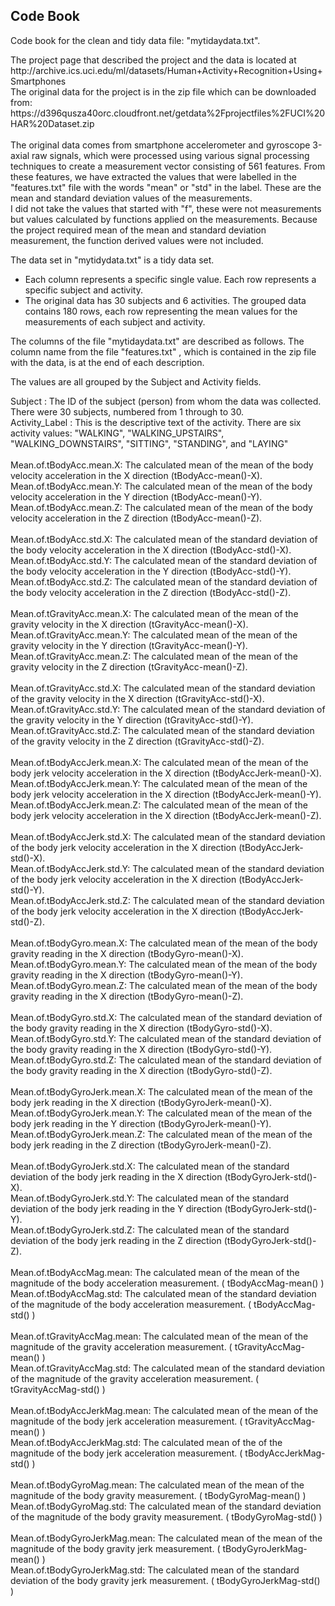 <h2>Code Book</h2>

<p>Code book for the clean and tidy data file: "mytidaydata.txt".</p>

<p>
The project page that described the project and the data is located at http://archive.ics.uci.edu/ml/datasets/Human+Activity+Recognition+Using+Smartphones
<br/>
The original data for the project is in the zip file which can be downloaded from:<br/>
https://d396qusza40orc.cloudfront.net/getdata%2Fprojectfiles%2FUCI%20HAR%20Dataset.zip <br/><br/>
The original data comes from smartphone accelerometer and gyroscope 3-axial raw signals, which were processed using various signal processing techniques to create a measurement vector consisting of 561 features. From these features, we have extracted the values that were labelled in the "features.txt" file with the words "mean" or "std" in the label. These are the mean and standard deviation values of the measurements.<br/>
I did not take the values that started with "f", these were not measurements but values calculated by functions applied on the measurements. Because the project required mean of the mean and standard deviation measurement, the function derived values were not included.
</p>
<p>
The data set in "mytidydata.txt" is a tidy data set. 
<ul>
<li>Each column represents a specific single value. Each row represents a specific subject and activity.</li>
<li>The original data has 30 subjects and 6 activities. The grouped data contains 180 rows, each row representing the mean values for the measurements 
of each subject and activity.</li>
</ul>
</p>
<p>
The columns of the file "mytidaydata.txt" are described as follows.
The column name from the file "features.txt" , which is contained in the zip file with the data, is at the end of each description.
</p>
<p>
The values are all grouped by the Subject and Activity fields.
</p>
<p>
Subject : The ID of the subject (person) from whom the data was collected. There were 30 subjects, numbered from 1 through to 30.
<br/>
Activity_Label : This is the descriptive text of the activity. There are six activity values: "WALKING", "WALKING_UPSTAIRS", "WALKING_DOWNSTAIRS", "SITTING", "STANDING", and "LAYING"<br/>
<br/>
Mean.of.tBodyAcc.mean.X: The calculated mean of the mean of the body velocity acceleration in the X direction (tBodyAcc-mean()-X).
<br/>
Mean.of.tBodyAcc.mean.Y: The calculated mean of the mean of the body velocity acceleration in the Y direction (tBodyAcc-mean()-Y).
<br/>
Mean.of.tBodyAcc.mean.Z: The calculated mean of the mean of the body velocity acceleration  in the Z direction (tBodyAcc-mean()-Z).
<br/>
<br/>
Mean.of.tBodyAcc.std.X: The calculated mean of the standard deviation of the body velocity acceleration in the X direction (tBodyAcc-std()-X).
<br/>
Mean.of.tBodyAcc.std.Y: The calculated mean of the standard deviation of the body velocity acceleration in the Y direction (tBodyAcc-std()-Y).
<br/>
Mean.of.tBodyAcc.std.Z: The calculated mean of the standard deviation of the body velocity acceleration in the Z direction (tBodyAcc-std()-Z).
<br/>
<br/>
Mean.of.tGravityAcc.mean.X: The calculated mean of the mean of the gravity velocity in the X direction (tGravityAcc-mean()-X).
<br/>
Mean.of.tGravityAcc.mean.Y: The calculated mean of the mean of the gravity velocity in the Y direction (tGravityAcc-mean()-Y).
<br/>
Mean.of.tGravityAcc.mean.Z: The calculated mean of the mean of the gravity velocity in the Z direction (tGravityAcc-mean()-Z).
<br/>
<br/>
Mean.of.tGravityAcc.std.X: The calculated mean of the standard deviation of the gravity velocity in the X direction (tGravityAcc-std()-X).
<br/>
Mean.of.tGravityAcc.std.Y: The calculated mean of the standard deviation of the gravity velocity in the Y direction (tGravityAcc-std()-Y).
<br/>
Mean.of.tGravityAcc.std.Z: The calculated mean of the standard deviation of the gravity velocity in the Z direction (tGravityAcc-std()-Z).
<br/>
<br/>
Mean.of.tBodyAccJerk.mean.X: The calculated mean of the mean of the body jerk velocity acceleration in the X direction (tBodyAccJerk-mean()-X).
<br/>
Mean.of.tBodyAccJerk.mean.Y: The calculated mean of the mean of the body jerk velocity acceleration in the X direction (tBodyAccJerk-mean()-Y).
<br/>
Mean.of.tBodyAccJerk.mean.Z: The calculated mean of the mean of the body jerk velocity acceleration in the X direction (tBodyAccJerk-mean()-Z).
<br/>
<br/>
Mean.of.tBodyAccJerk.std.X: The calculated mean of the standard deviation of the body jerk velocity acceleration in the X direction (tBodyAccJerk-std()-X).
<br/>
Mean.of.tBodyAccJerk.std.Y: The calculated mean of the standard deviation of the body jerk velocity acceleration in the X direction (tBodyAccJerk-std()-Y).
<br/>
Mean.of.tBodyAccJerk.std.Z: The calculated mean of the standard deviation of the body jerk velocity acceleration in the X direction (tBodyAccJerk-std()-Z).
<br/>
<br/>
Mean.of.tBodyGyro.mean.X: The calculated mean of the mean of the body gravity reading in the X direction (tBodyGyro-mean()-X).
<br/>
Mean.of.tBodyGyro.mean.Y: The calculated mean of the mean of the body gravity reading in the X direction (tBodyGyro-mean()-Y).
<br/>
Mean.of.tBodyGyro.mean.Z: The calculated mean of the mean of the body gravity reading in the X direction (tBodyGyro-mean()-Z).
<br/>
<br/>
Mean.of.tBodyGyro.std.X: The calculated mean of the standard deviation of the body gravity reading in the X direction (tBodyGyro-std()-X).
<br/>
Mean.of.tBodyGyro.std.Y: The calculated mean of the standard deviation of the body gravity reading in the X direction (tBodyGyro-std()-Y).
<br/>
Mean.of.tBodyGyro.std.Z: The calculated mean of the standard deviation of the body gravity reading in the X direction (tBodyGyro-std()-Z).
<br/>
<br/>
Mean.of.tBodyGyroJerk.mean.X: The calculated mean of the mean of the body jerk reading in the X direction (tBodyGyroJerk-mean()-X).
<br/>
Mean.of.tBodyGyroJerk.mean.Y: The calculated mean of the mean of the body jerk reading in the Y direction (tBodyGyroJerk-mean()-Y).
<br/>
Mean.of.tBodyGyroJerk.mean.Z: The calculated mean of the mean of the body jerk reading in the Z direction (tBodyGyroJerk-mean()-Z).
<br/>
<br/>
Mean.of.tBodyGyroJerk.std.X: The calculated mean of the standard deviation of the body jerk reading in the X direction (tBodyGyroJerk-std()-X).
<br/>
Mean.of.tBodyGyroJerk.std.Y: The calculated mean of the standard deviation of the body jerk reading in the Y direction (tBodyGyroJerk-std()-Y).
<br/>
Mean.of.tBodyGyroJerk.std.Z: The calculated mean of the standard deviation of the body jerk reading in the Z direction (tBodyGyroJerk-std()-Z).
<br/>
<br/>
Mean.of.tBodyAccMag.mean: The calculated mean of the mean of the magnitude of the body acceleration measurement. ( tBodyAccMag-mean() )
<br/>
Mean.of.tBodyAccMag.std: The calculated mean  of the standard deviation of the magnitude of the body acceleration measurement. ( tBodyAccMag-std() )
<br/>
<br/>
Mean.of.tGravityAccMag.mean: The calculated mean of the mean of the magnitude of the gravity acceleration measurement. ( tGravityAccMag-mean() )
<br/>
Mean.of.tGravityAccMag.std: The calculated mean of the standard deviation of the magnitude of the gravity acceleration measurement. ( tGravityAccMag-std() )
<br/>
<br/>
Mean.of.tBodyAccJerkMag.mean: The calculated mean of the mean of the magnitude of the body jerk acceleration measurement. ( tGravityAccMag-mean() )
<br/>
Mean.of.tBodyAccJerkMag.std: The calculated mean of the of the magnitude of the body jerk acceleration measurement. ( tBodyAccJerkMag-std() )
<br/>
<br/>
Mean.of.tBodyGyroMag.mean: The calculated mean of the mean of the magnitude of the body gravity measurement. ( tBodyGyroMag-mean() )
<br/>
Mean.of.tBodyGyroMag.std: The calculated mean of the standard deviation of the magnitude of the body gravity measurement. ( tBodyGyroMag-std() )
<br/>
<br/>
Mean.of.tBodyGyroJerkMag.mean: The calculated mean of the mean of the magnitude of the body gravity jerk measurement. ( tBodyGyroJerkMag-mean() )
<br/>
Mean.of.tBodyGyroJerkMag.std: The calculated mean of the standard deviation of the body gravity jerk measurement. ( tBodyGyroJerkMag-std() )
</p>